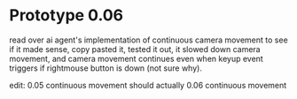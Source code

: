
# Prototype 0.06
read over ai agent's implementation of continuous camera movement to see if it made sense, copy pasted it, tested it out, it slowed down camera movement, and camera movement continues even when keyup event triggers if rightmouse button is down (not sure why).

edit: 0.05 continuous movement should actually 0.06 continuous movement
